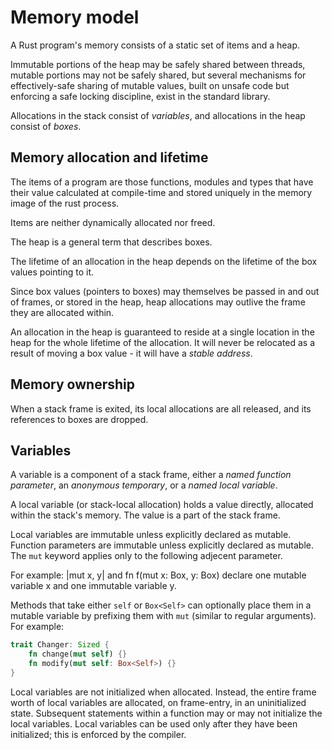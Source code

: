 # Memory model


A Rust program's memory consists of a static set of items and a heap.

Immutable portions of the heap may be safely shared between threads, mutable portions may not be safely shared, but several mechanisms for effectively-safe sharing of mutable values, built on unsafe code but enforcing a safe locking discipline, exist in the standard library.

Allocations in the stack consist of _variables_, and allocations in the heap consist of _boxes_.


## Memory allocation and lifetime

The items of a program are those functions, modules and types that have their value calculated at compile-time and stored uniquely in the memory image of the rust process.

Items are neither dynamically allocated nor freed.

The heap is a general term that describes boxes.

The lifetime of an allocation in the heap depends on the lifetime of the box values pointing to it.

Since box values (pointers to boxes) may themselves be passed in and out of frames, or stored in the heap, heap allocations may outlive the frame they are allocated within.

An allocation in the heap is guaranteed to reside at a single location in the heap for the whole lifetime of the allocation. It will never be relocated as a result of moving a box value - it will have a _stable address_.


## Memory ownership

When a stack frame is exited, its local allocations are all released, and its references to boxes are dropped.


## Variables

A variable is a component of a stack frame, either a _named function parameter_, an _anonymous temporary_, or a _named local variable_.

A local variable (or stack-local allocation) holds a value directly, allocated within the stack's memory. The value is a part of the stack frame.

Local variables are immutable unless explicitly declared as mutable. 
Function parameters are immutable unless explicitly declared as mutable.
The `mut` keyword applies only to the following adjecent parameter.

For example: |mut x, y| and fn f(mut x: Box<i32>, y: Box<i32>) declare one mutable variable x and one immutable variable y.

Methods that take either `self` or `Box<Self>` can optionally place them in a mutable variable by prefixing them with `mut` (similar to regular arguments). For example:

```rust
trait Changer: Sized {
    fn change(mut self) {}
    fn modify(mut self: Box<Self>) {}
}
```


Local variables are not initialized when allocated. Instead, the entire frame worth of local variables are allocated, on frame-entry, in an uninitialized state. Subsequent statements within a function may or may not initialize the local variables. Local variables can be used only after they have been initialized; this is enforced by the compiler.


